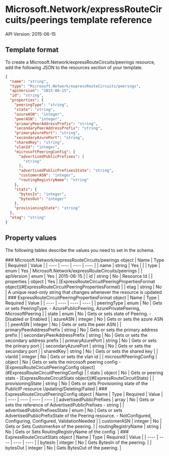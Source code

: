 # Microsoft.Network/expressRouteCircuits/peerings template reference
API Version: 2015-06-15
## Template format

To create a Microsoft.Network/expressRouteCircuits/peerings resource, add the following JSON to the resources section of your template.

```json
{
  "name": "string",
  "type": "Microsoft.Network/expressRouteCircuits/peerings",
  "apiVersion": "2015-06-15",
  "id": "string",
  "properties": {
    "peeringType": "string",
    "state": "string",
    "azureASN": "integer",
    "peerASN": "integer",
    "primaryPeerAddressPrefix": "string",
    "secondaryPeerAddressPrefix": "string",
    "primaryAzurePort": "string",
    "secondaryAzurePort": "string",
    "sharedKey": "string",
    "vlanId": "integer",
    "microsoftPeeringConfig": {
      "advertisedPublicPrefixes": [
        "string"
      ],
      "advertisedPublicPrefixesState": "string",
      "customerASN": "integer",
      "routingRegistryName": "string"
    },
    "stats": {
      "bytesIn": "integer",
      "bytesOut": "integer"
    },
    "provisioningState": "string"
  },
  "etag": "string"
}
```
## Property values

The following tables describe the values you need to set in the schema.

<a id="Microsoft.Network/expressRouteCircuits/peerings" />
### Microsoft.Network/expressRouteCircuits/peerings object
|  Name | Type | Required | Value |
|  ---- | ---- | ---- | ---- |
|  name | string | Yes |  |
|  type | enum | Yes | Microsoft.Network/expressRouteCircuits/peerings |
|  apiVersion | enum | Yes | 2015-06-15 |
|  id | string | No | Resource Id |
|  properties | object | Yes | [ExpressRouteCircuitPeeringPropertiesFormat object](#ExpressRouteCircuitPeeringPropertiesFormat) |
|  etag | string | No | A unique read-only string that changes whenever the resource is updated |


<a id="ExpressRouteCircuitPeeringPropertiesFormat" />
### ExpressRouteCircuitPeeringPropertiesFormat object
|  Name | Type | Required | Value |
|  ---- | ---- | ---- | ---- |
|  peeringType | enum | No | Gets or sets PeeringType. - AzurePublicPeering, AzurePrivatePeering, MicrosoftPeering |
|  state | enum | No | Gets or sets state of Peering. - Disabled or Enabled |
|  azureASN | integer | No | Gets or sets the azure ASN |
|  peerASN | integer | No | Gets or sets the peer ASN |
|  primaryPeerAddressPrefix | string | No | Gets or sets the primary address prefix |
|  secondaryPeerAddressPrefix | string | No | Gets or sets the secondary address prefix |
|  primaryAzurePort | string | No | Gets or sets the primary port |
|  secondaryAzurePort | string | No | Gets or sets the secondary port |
|  sharedKey | string | No | Gets or sets the shared key |
|  vlanId | integer | No | Gets or sets the vlan id |
|  microsoftPeeringConfig | object | No | Gets or sets the mircosoft peering config - [ExpressRouteCircuitPeeringConfig object](#ExpressRouteCircuitPeeringConfig) |
|  stats | object | No | Gets or peering stats - [ExpressRouteCircuitStats object](#ExpressRouteCircuitStats) |
|  provisioningState | string | No | Gets or sets Provisioning state of the PublicIP resource Updating/Deleting/Failed |


<a id="ExpressRouteCircuitPeeringConfig" />
### ExpressRouteCircuitPeeringConfig object
|  Name | Type | Required | Value |
|  ---- | ---- | ---- | ---- |
|  advertisedPublicPrefixes | array | No | Gets or sets the reference of AdvertisedPublicPrefixes - string |
|  advertisedPublicPrefixesState | enum | No | Gets or sets AdvertisedPublicPrefixState of the Peering resource. - NotConfigured, Configuring, Configured, ValidationNeeded |
|  customerASN | integer | No | Gets or Sets CustomerAsn of the peering. |
|  routingRegistryName | string | No | Gets or Sets RoutingRegistryName of the config. |


<a id="ExpressRouteCircuitStats" />
### ExpressRouteCircuitStats object
|  Name | Type | Required | Value |
|  ---- | ---- | ---- | ---- |
|  bytesIn | integer | No | Gets BytesIn of the peering. |
|  bytesOut | integer | No | Gets BytesOut of the peering. |

